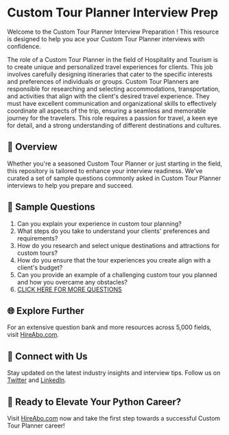 # Custom Tour Planner Interview Prep

Welcome to the Custom Tour Planner Interview Preparation ! This resource is designed to help you ace your Custom Tour Planner interviews with confidence.

The role of a Custom Tour Planner in the field of Hospitality and Tourism is to create unique and personalized travel experiences for clients. This job involves carefully designing itineraries that cater to the specific interests and preferences of individuals or groups. Custom Tour Planners are responsible for researching and selecting accommodations, transportation, and activities that align with the client's desired travel experience. They must have excellent communication and organizational skills to effectively coordinate all aspects of the trip, ensuring a seamless and memorable journey for the travelers. This role requires a passion for travel, a keen eye for detail, and a strong understanding of different destinations and cultures.

## 🚀 Overview

Whether you're a seasoned Custom Tour Planner or just starting in the field, this repository is tailored to enhance your interview readiness. We've curated a set of sample questions commonly asked in Custom Tour Planner interviews to help you prepare and succeed.

## 📝 Sample Questions

1. Can you explain your experience in custom tour planning?
2. What steps do you take to understand your clients' preferences and requirements?
3. How do you research and select unique destinations and attractions for custom tours?
4. How do you ensure that the tour experiences you create align with a client's budget?
5. Can you provide an example of a challenging custom tour you planned and how you overcame any obstacles?
6. [CLICK HERE FOR MORE QUESTIONS](https://hireabo.com/job/11_4_14/Custom%20Tour%20Planner)

## 🌐 Explore Further

For an extensive question bank and more resources across 5,000 fields, visit [HireAbo.com](https://www.hireabo.com).

## 📱 Connect with Us

Stay updated on the latest industry insights and interview tips. Follow us on [Twitter](https://twitter.com/hireabo) and [LinkedIn](https://www.linkedin.com/in/hire-abo-3609972a8/).

## 🚀 Ready to Elevate Your Python Career?

Visit [HireAbo.com](https://www.hireabo.com) now and take the first step towards a successful Custom Tour Planner career!